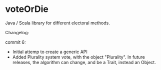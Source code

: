 voteOrDie
=========

Java / Scala library for different electoral methods.

Changelog:

 commit 6:
  - Initial attemp to create a generic API
  - Added Plurality system vote, with the object "Plurality". In future releases, the  algorithm can change, and be a Trait, instead an Object.

